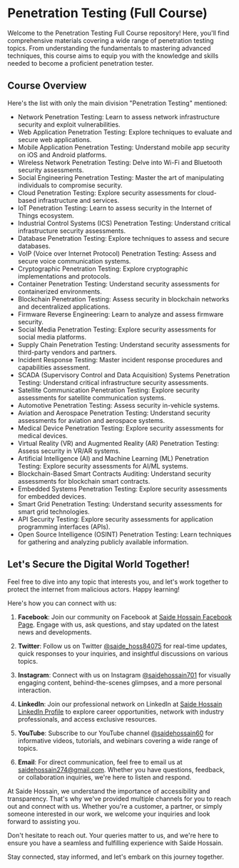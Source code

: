 # Penetration Testing (Full Course)

Welcome to the Penetration Testing Full Course repository! Here, you'll find comprehensive materials covering a wide range of penetration testing topics. From understanding the fundamentals to mastering advanced techniques, this course aims to equip you with the knowledge and skills needed to become a proficient penetration tester.

## Course Overview
Here's the list with only the main division "Penetration Testing" mentioned:

- Network Penetration Testing: Learn to assess network infrastructure security and exploit vulnerabilities.
- Web Application Penetration Testing: Explore techniques to evaluate and secure web applications.
- Mobile Application Penetration Testing: Understand mobile app security on iOS and Android platforms.
- Wireless Network Penetration Testing: Delve into Wi-Fi and Bluetooth security assessments.
- Social Engineering Penetration Testing: Master the art of manipulating individuals to compromise security.
- Cloud Penetration Testing: Explore security assessments for cloud-based infrastructure and services.
- IoT Penetration Testing: Learn to assess security in the Internet of Things ecosystem.
- Industrial Control Systems (ICS) Penetration Testing: Understand critical infrastructure security assessments.
- Database Penetration Testing: Explore techniques to assess and secure databases.
- VoIP (Voice over Internet Protocol) Penetration Testing: Assess and secure voice communication systems.
- Cryptographic Penetration Testing: Explore cryptographic implementations and protocols.
- Container Penetration Testing: Understand security assessments for containerized environments.
- Blockchain Penetration Testing: Assess security in blockchain networks and decentralized applications.
- Firmware Reverse Engineering: Learn to analyze and assess firmware security.
- Social Media Penetration Testing: Explore security assessments for social media platforms.
- Supply Chain Penetration Testing: Understand security assessments for third-party vendors and partners.
- Incident Response Testing: Master incident response procedures and capabilities assessment.
- SCADA (Supervisory Control and Data Acquisition) Systems Penetration Testing: Understand critical infrastructure security assessments.
- Satellite Communication Penetration Testing: Explore security assessments for satellite communication systems.
- Automotive Penetration Testing: Assess security in-vehicle systems.
- Aviation and Aerospace Penetration Testing: Understand security assessments for aviation and aerospace systems.
- Medical Device Penetration Testing: Explore security assessments for medical devices.
- Virtual Reality (VR) and Augmented Reality (AR) Penetration Testing: Assess security in VR/AR systems.
- Artificial Intelligence (AI) and Machine Learning (ML) Penetration Testing: Explore security assessments for AI/ML systems.
- Blockchain-Based Smart Contracts Auditing: Understand security assessments for blockchain smart contracts.
- Embedded Systems Penetration Testing: Explore security assessments for embedded devices.
- Smart Grid Penetration Testing: Understand security assessments for smart grid technologies.
- API Security Testing: Explore security assessments for application programming interfaces (APIs).
- Open Source Intelligence (OSINT) Penetration Testing: Learn techniques for gathering and analyzing publicly available information.

## Let's Secure the Digital World Together!

Feel free to dive into any topic that interests you, and let's work together to protect the internet from malicious actors. Happy learning!


Here's how you can connect with us:

1. **Facebook**: Join our community on Facebook at [Saide Hossain Facebook Page](https://www.facebook.com/saidehossain903). Engage with us, ask questions, and stay updated on the latest news and developments.

2. **Twitter**: Follow us on Twitter [@saide_hoss84075](https://twitter.com/saide_hoss84075) for real-time updates, quick responses to your inquiries, and insightful discussions on various topics.

3. **Instagram**: Connect with us on Instagram [@saidehossain701](https://www.instagram.com/saidehossain701/) for visually engaging content, behind-the-scenes glimpses, and a more personal interaction.

4. **LinkedIn**: Join our professional network on LinkedIn at [Saide Hossain LinkedIn Profile](https://www.linkedin.com/in/saide-hossain-69721729b/) to explore career opportunities, network with industry professionals, and access exclusive resources.

5. **YouTube**: Subscribe to our YouTube channel [@saidehossain60](https://www.youtube.com/@saidehossain60) for informative videos, tutorials, and webinars covering a wide range of topics.

6. **Email**: For direct communication, feel free to email us at [saidehossain274@gmail.com](mailto:saidehossain274@gmail.com). Whether you have questions, feedback, or collaboration inquiries, we're here to listen and respond.

At Saide Hossain, we understand the importance of accessibility and transparency. That's why we've provided multiple channels for you to reach out and connect with us. Whether you're a customer, a partner, or simply someone interested in our work, we welcome your inquiries and look forward to assisting you.

Don't hesitate to reach out. Your queries matter to us, and we're here to ensure you have a seamless and fulfilling experience with Saide Hossain.

Stay connected, stay informed, and let's embark on this journey together.
